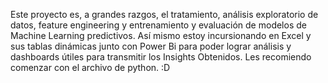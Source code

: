 Este proyecto es, a grandes razgos, el tratamiento, análisis exploratorio de datos, feature engineering y entrenamiento y evaluación de modelos de Machine Learning predictivos.
Así mismo estoy incursionando en Excel y sus tablas dinámicas junto con Power Bi para poder lograr análisis y dashboards útiles para transmitir los Insights Obtenidos.
Les recomiendo comenzar con el archivo de python. :D
